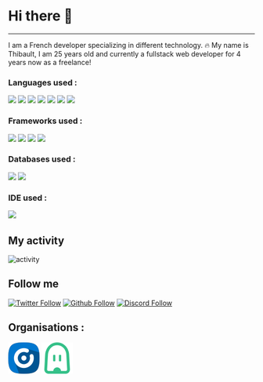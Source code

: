# Hi there 👋

---

I am a French developer specializing in different technology.
🔥 My name is Thibault, I am 25 years old and currently a fullstack web developer for 4 years now as a freelance!


### Languages used :

<img src="https://img.shields.io/badge/HTML5-E34F26?style=for-the-badge&logo=html5&logoColor=white"> <img src="https://img.shields.io/badge/CSS3-1572B6?style=for-the-badge&logo=css3&logoColor=white"> <img src="https://img.shields.io/badge/Sass-CC6699?style=for-the-badge&logo=sass&logoColor=white"> <img src="https://img.shields.io/badge/PHP-777BB4?style=for-the-badge&logo=php&logoColor=white"> <img src="https://img.shields.io/badge/JavaScript-323330?style=for-the-badge&logo=javascript&logoColor=F7DF1E"> <img src="https://img.shields.io/badge/TypeScript-007ACC?style=for-the-badge&logo=typescript&logoColor=white"> <img src="https://img.shields.io/badge/Java-ED8B00?style=for-the-badge&logo=java&logoColor=white">


### Frameworks used :

<img src="https://img.shields.io/badge/Symfony-000000?style=for-the-badge&logo=Symfony&logoColor=white"> <img src="https://img.shields.io/static/v1?style=for-the-badge&message=AdonisJS&color=220052&logo=AdonisJS&logoColor=FFFFFF&label="> <img src="https://img.shields.io/badge/Vue.js-35495E?style=for-the-badge&logo=vuedotjs&logoColor=4FC08D"> <img src="https://img.shields.io/badge/nuxt.js-00C58E?style=for-the-badge&logo=nuxtdotjs&logoColor=white">

### Databases used : 

<img src="https://img.shields.io/badge/MySQL-00000F?style=for-the-badge&logo=mysql&logoColor=white"> <img src="https://img.shields.io/badge/MariaDB-003545?style=for-the-badge&logo=mariadb&logoColor=white">

### IDE used :

<img src="http://img.shields.io/badge/-PHPStorm-181717?style=for-the-badge&logo=phpstorm&logoColor=white">

## My activity

![activity](https://github-readme-stats.vercel.app/api?username=AzarowDev&show_icons=true)

## Follow me

[![Twitter Follow](https://img.shields.io/twitter/follow/AzarowDev?color=%231DA1F2&label=Follow%20me&logo=Twitter&style=for-the-badge)](https://twitter.com/AzarowDev) [![Github Follow](https://img.shields.io/github/followers/AzarowDev?color=000000&label=My%20Github&logo=Github&style=for-the-badge)](https://github.com/LeadcodeDev) [![Discord Follow](https://img.shields.io/static/v1?label=Discord&message=AzarowDev%236386&color=7289DA&logo=Discord&style=for-the-badge)]()

## Organisations :

[![Nas-service.fr](https://github.com/AzarowDev/AzarowDev/blob/main/logo.png)](https://github.com/nas-service)
[![Notybot.org](https://github.com/ThibaultPointurier/ThibaultPointurier/blob/main/notybot.png)](https://github.com/notybot)

